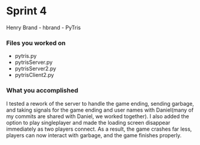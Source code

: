 # Sprint 4

Henry Brand - hbrand - PyTris

### Files you worked on
- pytris.py
- pytrisServer.py
- pytrisServer2.py
- pytrisClient2.py

### What you accomplished
I tested a rework of the server to handle the game ending, sending garbage, and taking signals for the game ending and user names with Daniel(many of my commits are shared with Daniel, we worked together). 
I also added the option to play singleplayer and made the loading screen disappear immediately as two players connect.
As a result, the game crashes far less, players can now interact with garbage, and the game finishes properly.